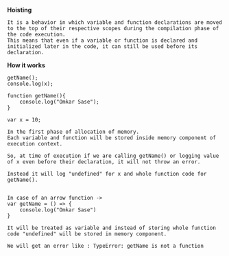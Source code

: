 **Hoisting**
 
    It is a behavior in which variable and function declarations are moved to the top of their respective scopes during the compilation phase of the code execution.
    This means that even if a variable or function is declared and initialized later in the code, it can still be used before its declaration.
    

**How it works**

    getName();
    console.log(x);
    
    function getName(){
        console.log("Omkar Sase");
    }
    
    var x = 10;
    
    In the first phase of allocation of memory.
    Each variable and function will be stored inside memory component of execution context.
    
    So, at time of execution if we are calling getName() or logging value of x even before their declaration, it will not throw an error.
    
    Instead it will log "undefined" for x and whole function code for getName().
    
    
    In case of an arrow function ->
    var getName = () => {
        console.log("Omkar Sase")
    }
    
    It will be treated as variable and instead of storing whole function code "undefined" will be stored in memory component.
    
    We will get an error like : TypeError: getName is not a function
    